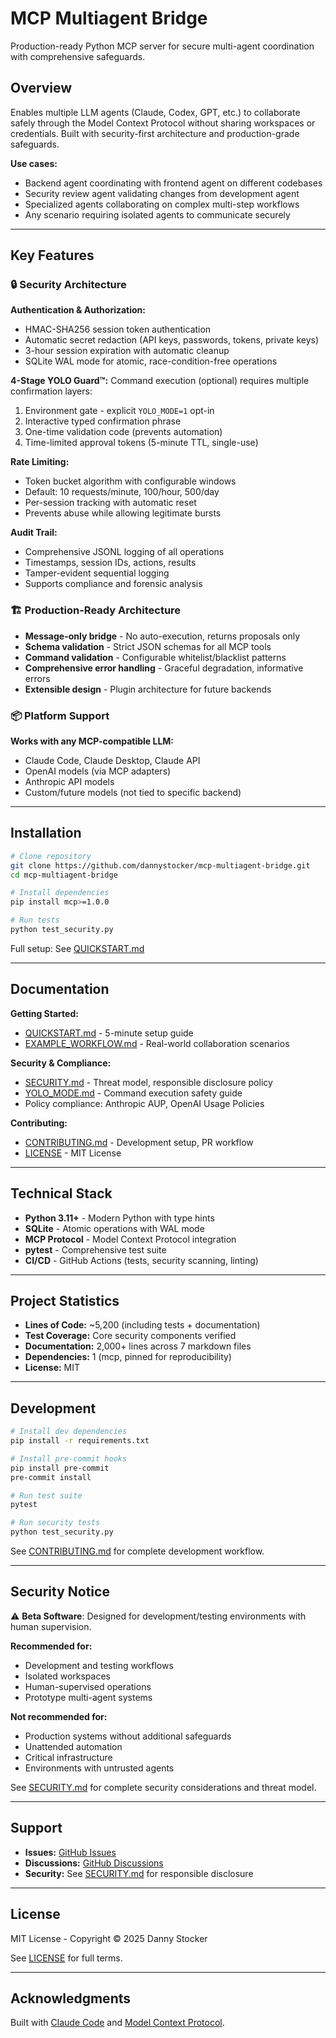# MCP Multiagent Bridge

Production-ready Python MCP server for secure multi-agent coordination with comprehensive safeguards.

## Overview

Enables multiple LLM agents (Claude, Codex, GPT, etc.) to collaborate safely through the Model Context Protocol without sharing workspaces or credentials. Built with security-first architecture and production-grade safeguards.

**Use cases:**
- Backend agent coordinating with frontend agent on different codebases
- Security review agent validating changes from development agent
- Specialized agents collaborating on complex multi-step workflows
- Any scenario requiring isolated agents to communicate securely

---

## Key Features

### 🔒 Security Architecture

**Authentication & Authorization:**
- HMAC-SHA256 session token authentication
- Automatic secret redaction (API keys, passwords, tokens, private keys)
- 3-hour session expiration with automatic cleanup
- SQLite WAL mode for atomic, race-condition-free operations

**4-Stage YOLO Guard™:**
Command execution (optional) requires multiple confirmation layers:
1. Environment gate - explicit `YOLO_MODE=1` opt-in
2. Interactive typed confirmation phrase
3. One-time validation code (prevents automation)
4. Time-limited approval tokens (5-minute TTL, single-use)

**Rate Limiting:**
- Token bucket algorithm with configurable windows
- Default: 10 requests/minute, 100/hour, 500/day
- Per-session tracking with automatic reset
- Prevents abuse while allowing legitimate bursts

**Audit Trail:**
- Comprehensive JSONL logging of all operations
- Timestamps, session IDs, actions, results
- Tamper-evident sequential logging
- Supports compliance and forensic analysis

### 🏗️ Production-Ready Architecture

- **Message-only bridge** - No auto-execution, returns proposals only
- **Schema validation** - Strict JSON schemas for all MCP tools
- **Command validation** - Configurable whitelist/blacklist patterns
- **Comprehensive error handling** - Graceful degradation, informative errors
- **Extensible design** - Plugin architecture for future backends

### 📦 Platform Support

**Works with any MCP-compatible LLM:**
- Claude Code, Claude Desktop, Claude API
- OpenAI models (via MCP adapters)
- Anthropic API models
- Custom/future models (not tied to specific backend)

---

## Installation

```bash
# Clone repository
git clone https://github.com/dannystocker/mcp-multiagent-bridge.git
cd mcp-multiagent-bridge

# Install dependencies
pip install mcp>=1.0.0

# Run tests
python test_security.py
```

Full setup: See [QUICKSTART.md](QUICKSTART.md)

---

## Documentation

**Getting Started:**
- [QUICKSTART.md](QUICKSTART.md) - 5-minute setup guide
- [EXAMPLE_WORKFLOW.md](EXAMPLE_WORKFLOW.md) - Real-world collaboration scenarios

**Security & Compliance:**
- [SECURITY.md](SECURITY.md) - Threat model, responsible disclosure policy
- [YOLO_MODE.md](YOLO_MODE.md) - Command execution safety guide
- Policy compliance: Anthropic AUP, OpenAI Usage Policies

**Contributing:**
- [CONTRIBUTING.md](CONTRIBUTING.md) - Development setup, PR workflow
- [LICENSE](LICENSE) - MIT License

---

## Technical Stack

- **Python 3.11+** - Modern Python with type hints
- **SQLite** - Atomic operations with WAL mode
- **MCP Protocol** - Model Context Protocol integration
- **pytest** - Comprehensive test suite
- **CI/CD** - GitHub Actions (tests, security scanning, linting)

---

## Project Statistics

- **Lines of Code:** ~5,200 (including tests + documentation)
- **Test Coverage:** Core security components verified
- **Documentation:** 2,000+ lines across 7 markdown files
- **Dependencies:** 1 (mcp, pinned for reproducibility)
- **License:** MIT

---

## Development

```bash
# Install dev dependencies
pip install -r requirements.txt

# Install pre-commit hooks
pip install pre-commit
pre-commit install

# Run test suite
pytest

# Run security tests
python test_security.py
```

See [CONTRIBUTING.md](CONTRIBUTING.md) for complete development workflow.

---

## Security Notice

⚠️ **Beta Software**: Designed for development/testing environments with human supervision.

**Recommended for:**
- Development and testing workflows
- Isolated workspaces
- Human-supervised operations
- Prototype multi-agent systems

**Not recommended for:**
- Production systems without additional safeguards
- Unattended automation
- Critical infrastructure
- Environments with untrusted agents

See [SECURITY.md](SECURITY.md) for complete security considerations and threat model.

---

## Support

- **Issues:** [GitHub Issues](https://github.com/dannystocker/mcp-multiagent-bridge/issues)
- **Discussions:** [GitHub Discussions](https://github.com/dannystocker/mcp-multiagent-bridge/discussions)
- **Security:** See [SECURITY.md](SECURITY.md) for responsible disclosure

---

## License

MIT License - Copyright © 2025 Danny Stocker

See [LICENSE](LICENSE) for full terms.

---

## Acknowledgments

Built with [Claude Code](https://docs.claude.com/claude-code) and [Model Context Protocol](https://modelcontextprotocol.io/).
